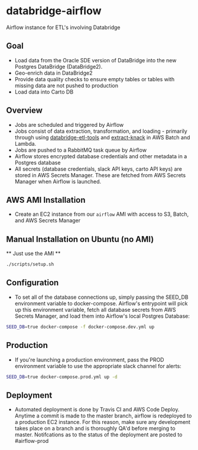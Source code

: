 # databridge-airflow
Airflow instance for ETL's involving Databridge

## Goal
- Load data from the Oracle SDE version of DataBridge into the new Postgres DataBridge (DataBridge2).
- Geo-enrich data in DataBridge2
- Provide data quality checks to ensure empty tables or tables with missing data are not pushed to production
- Load data into Carto DB

## Overview
- Jobs are scheduled and triggered by Airflow
- Jobs consist of data extraction, transformation, and loading - primarily through using [databridge-etl-tools](https://github.com/CityOfPhiladelphia/databridge-etl-tools) and [extract-knack](https://github.com/CityOfPhiladelphia/extract-knack) in AWS Batch and Lambda.
- Jobs are pushed to a RabbitMQ task queue by Airflow
- Airflow stores encrypted database credentials and other metadata in a Postgres database
- All secrets (database credentials, slack API keys, carto API keys) are stored in AWS Secrets Manager. These are fetched from AWS Secrets Manager when Airflow is launched.

## AWS AMI Installation
- Create an EC2 instance from our `airflow` AMI with access to S3, Batch, and AWS Secrets Manager

## Manual Installation on Ubuntu (no AMI)
** Just use the AMI **
```bash
./scripts/setup.sh
```

## Configuration
- To set all of the database connections up, simply passing the SEED_DB environment variable to docker-compose. Airflow's entrypoint will pick up this environment variable, fetch all database secrets from AWS Secrets Manager, and load them into Airflow's local Postgres Database: 
```bash
SEED_DB=true docker-compose -f docker-compose.dev.yml up
```

## Production
- If you're launching a production environment, pass the PROD environment variable to use the appropriate slack channel for alerts:
```bash
SEED_DB=true docker-compose.prod.yml up -d
```

## Deployment
- Automated deployment is done by Travis CI and AWS Code Deploy. Anytime a commit is made to the master branch, airflow is redeployed to a production EC2 instance. For this reason, make sure any development takes place on a branch and is thoroughly QA'd before merging to master. Notifcations as to the status of the deployment are posted to #airflow-prod